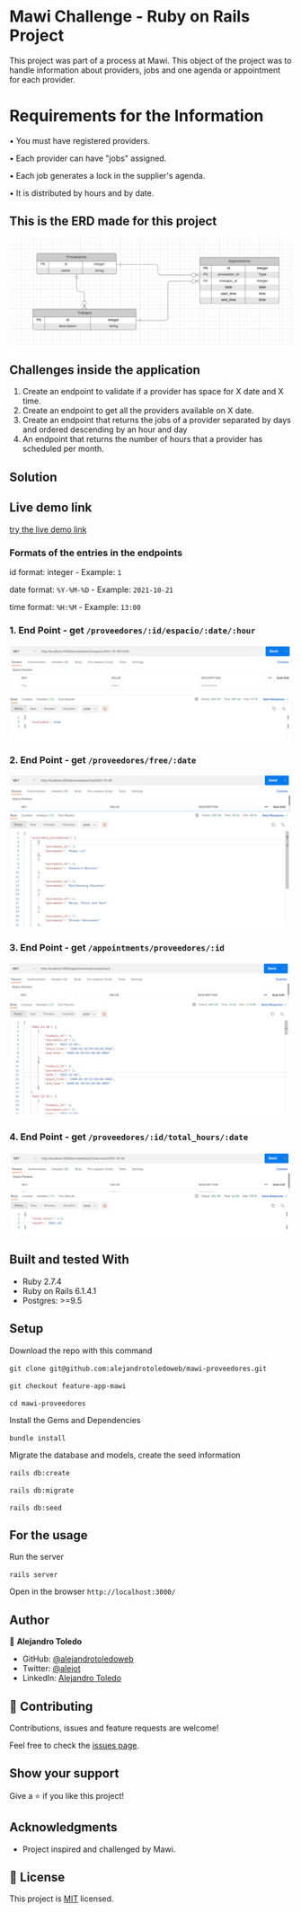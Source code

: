 # Mawi Challenge - Ruby on Rails Project 

This project was part of a process at Mawi.
This object of the project was to handle information about providers, jobs and one agenda or appointment for each provider.

# Requirements for the Information

• You must have registered providers.

• Each provider can have "jobs" assigned.

• Each job generates a lock in the supplier's agenda.

• It is distributed by hours and by date.

## This is the ERD made for this project

![](app/assets/ERD_mawi.png)


## Challenges inside the application

1. Create an endpoint to validate if a provider has space for X date and X time.
2. Create an endpoint to get all the providers available on X date.
3. Create an endpoint that returns the jobs of a provider separated by days and ordered descending by an hour and day
4. An endpoint that returns the number of hours that a provider has scheduled per month.

## Solution 

## Live demo link

[try the live demo link](https://mawi-app.herokuapp.com/)

### Formats of the entries in the endpoints


id format: integer - Example: `1`

date format: `%Y-%M-%D` - Example: `2021-10-21`

time format: `%H:%M` - Example: `13:00` 


### 1. End Point -  get `/proveedores/:id/espacio/:date/:hour`


![screenshot](app/assets/solution-1.png)


### 2. End Point -  get `/proveedores/free/:date`


![screenshot](app/assets/solution-2.png)


### 3. End Point -  get `/appointments/proveedores/:id`


![screenshot](app/assets/solution-3.png)


### 4. End Point -  get `/proveedores/:id/total_hours/:date`


![screenshot](app/assets/solution-4.png)

## Built and tested With

- Ruby 2.7.4
- Ruby on Rails 6.1.4.1
- Postgres: >=9.5

## Setup

Download the repo with this command

`git clone git@github.com:alejandrotoledoweb/mawi-proveedores.git`

`git checkout feature-app-mawi`

`cd mawi-proveedores`


Install the Gems and Dependencies

`bundle install`

Migrate the database and models, create the seed information

`rails db:create`

`rails db:migrate`

`rails db:seed`

## For the usage

Run the server

`rails server`

Open in the browser `http://localhost:3000/`


## Author

👤 **Alejandro Toledo**

- GitHub: [@alejandrotoledoweb](https://github.com/alejandrotoledoweb)
- Twitter: [@alejot](https://twitter.com/alejot) 
- LinkedIn: [Alejandro Toledo](https://www.linkedin.com/in/alejandro-toledo-3b444b109/) 

## 🤝 Contributing

Contributions, issues and feature requests are welcome!

Feel free to check the [issues page](https://github.com/alejandrotoledoweb/mawi-proveedores/issues).

## Show your support

Give a ⭐️ if you like this project!

## Acknowledgments


- Project inspired and challenged by Mawi.

## 📝 License

This project is [MIT](https://opensource.org/licenses/MIT) licensed.

